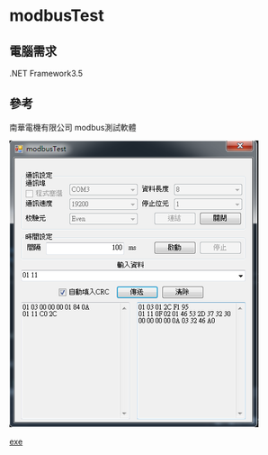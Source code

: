 ﻿# modbusTest

## 電腦需求
.NET Framework3.5

## 參考
南華電機有限公司 modbus測試軟體

![github](https://github.com/ga2006266802/modbusTest/blob/master/demoImg/demo.png)

[exe](https://github.com/ga2006266802/modbusTest/blob/master/modbusTest.exe)
